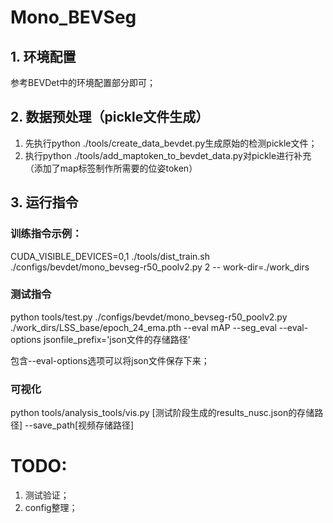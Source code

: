 # Mono_BEVSeg

## 1. 环境配置
参考BEVDet中的环境配置部分即可；
## 2. 数据预处理（pickle文件生成）
1. 先执行python ./tools/create_data_bevdet.py生成原始的检测pickle文件；
2. 执行python ./tools/add_maptoken_to_bevdet_data.py对pickle进行补充（添加了map标签制作所需要的位姿token）

## 3. 运行指令
### 训练指令示例：
  CUDA_VISIBLE_DEVICES=0,1 ./tools/dist_train.sh
./configs/bevdet/mono_bevseg-r50_poolv2.py 2 --
work-dir=./work_dirs
### 测试指令
python tools/test.py ./configs/bevdet/mono_bevseg-r50_poolv2.py ./work_dirs/LSS_base/epoch_24_ema.pth --eval mAP --seg_eval --eval-options jsonfile_prefix='json文件的存储路径'

包含--eval-options选项可以将json文件保存下来；

### 可视化
python tools/analysis_tools/vis.py [测试阶段生成的results_nusc.json的存储路径] --save_path[视频存储路径]

# TODO:
1. 测试验证；
2. config整理；


